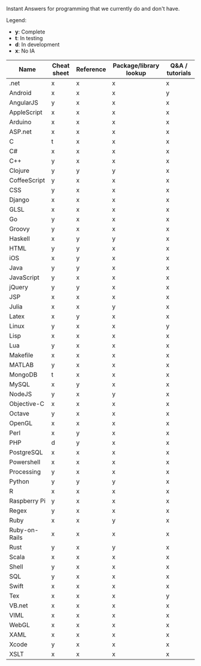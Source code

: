 Instant Answers for programming that we currently do and don't have.

Legend:
* **y**: Complete
* **t**: In testing
* **d**: In development
* **x**: No IA

Name | Cheat sheet | Reference | Package/library lookup | Q&A / tutorials
----|----|----|----|----
.net | x | x | x | x
Android | x | x | x | y
AngularJS | y | x | x | x
AppleScript | x | x | x | x
Arduino | x | x | x | x
ASP.net | x | x | x | x
C | t | x | x | x
C# | x | x | x | x
C++ | y | x | x | x
Clojure | y | y | y | x
CoffeeScript | y | x | x | x
CSS | y | x | x | x
Django | x | x | x | x
GLSL | x | x | x | x
Go | y | x | x | x
Groovy | y | x | x | x
Haskell | x | y | y | x
HTML | y | y | x | x
iOS | x | y | x | x
Java | y | y | x | x
JavaScript | y | x | x | x
jQuery | y | y | x | x
JSP | x | x | x | x
Julia | x | x | y | x
Latex | x | y | x | x
Linux | y | x | x | y
Lisp | x | x | x | x
Lua | y | x | x | x
Makefile | x | x | x | x
MATLAB | y | x | x | x
MongoDB | t | x | x | x
MySQL | x | y | x | x
NodeJS | y | x | y | x
Objective-C | x | x | x | x
Octave | y | x | x | x
OpenGL | x | x | x | x
Perl | x | y | x | x
PHP | d | y | x | x
PostgreSQL | x | x | x | x
Powershell | x | x | x | x
Processing | y | x | x | x
Python | y | y | y | x
R | x | x | x | x
Raspberry Pi | y | x | x | x
Regex | y | x | x | x
Ruby | x | x | y | x
Ruby-on-Rails | x | x | x | x
Rust | y | x | y | x
Scala | x | x | x | x
Shell | y | x | x | x
SQL | y | x | x | x
Swift | x | x | x | x
Tex | x | x | x | y
VB.net | x | x | x | x
VIML | x | x | x | x
WebGL | x | x | x | x
XAML | x | x | x | x
Xcode | y | x | x | x
XSLT | x | x | x | x